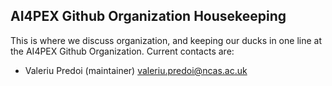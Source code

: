 ## AI4PEX Github Organization Housekeeping


This is where we discuss organization, and keeping our ducks in one line at the
AI4PEX Github Organization. Current contacts are:

- Valeriu Predoi (maintainer) <valeriu.predoi@ncas.ac.uk>

